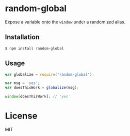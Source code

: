 random-global
=============================

Expose a variable onto the `window` under a randomized alias.

## Installation

```
$ npm install random-global
```

Usage
-----

```js
var globalize = require('random-global');

var msg = 'yes';
var doesThisWork = globalize(msg);

window[doesThisWork]; // 'yes'
```

# License

  MIT
